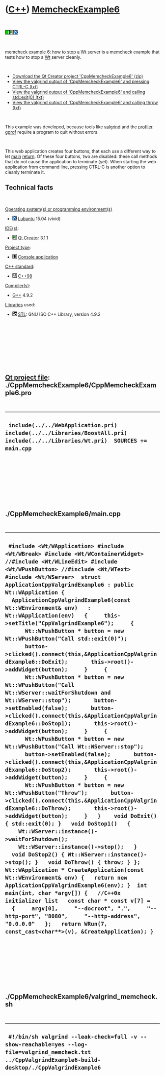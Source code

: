 
 

 

 

 

 

([C++](Cpp.md)) [MemcheckExample6](CppMemcheckExample6.md)
============================================================

 

![Wt](PicWt.png)![Qt
Creator](PicQtCreator.png)![Lubuntu](PicLubuntu.png)

 

[memcheck example 6: how to stop a Wt server](CppMemcheckExample6.md)
is a [memcheck](CppMemcheck.md) example that tests how to stop a
[Wt](CppWt.md) server cleanly.

 

-   [Download the Qt Creator project
    'CppMemcheckExample6' (zip)](CppMemcheckExample6.zip)
-   [View the valgrind output of 'CppMemcheckExample6' and pressing
    CTRL-C (txt)](CppMemcheckExample6_ctrl_c.txt)
-   [View the valgrind output of 'CppMemcheckExample6' and
    calling std::exit(0) (txt)](CppMemcheckExample6_exit.txt)
-   [View the valgrind output of 'CppMemcheckExample6' and calling
    throw (txt)](CppMemcheckExample6_throw.txt)

 

This example was developed, because tools like
[valgrind](CppValgrind.md) and the [profiler](CppProfiler.md)
[gprof](CppGprof.md) require a program to quit without errors.

 

This web application creates four buttons, that each use a different way
to let [main](CppMain.md) [return](CppReturn.md). Of these four
buttons, two are disabled: these call methods that do not cause the
application to terminate (yet). When starting the web application from
command line, pressing CTRL-C is another option to cleanly terminate it.

Technical facts
---------------

 

[Operating system(s) or programming environment(s)](CppOs.md)

-   ![Lubuntu](PicLubuntu.png) [Lubuntu](CppLubuntu.md) 15.04 (vivid)

[IDE(s)](CppIde.md):

-   ![Qt Creator](PicQtCreator.png) [Qt Creator](CppQtCreator.md) 3.1.1

[Project type](CppQtProjectType.md):

-   ![console](PicConsole.png) [Console
    application](CppConsoleApplication.md)

[C++ standard](CppStandard.md):

-   ![C++98](PicCpp98.png) [C++98](Cpp98.md)

[Compiler(s)](CppCompiler.md):

-   [G++](CppGpp.md) 4.9.2

[Libraries](CppLibrary.md) used:

-   ![STL](PicStl.png) [STL](CppStl.md): GNU ISO C++ Library, version
    4.9.2

 

 

 

 

 

[Qt project file](CppQtProjectFile.md): ./CppMemcheckExample6/CppMemcheckExample6.pro
--------------------------------------------------------------------------------------

 

  ---------------------------------------------------------------------------------------------------------------------------------
  ` include(../../WebApplication.pri) include(../../Libraries/BoostAll.pri) include(../../Libraries/Wt.pri)  SOURCES += main.cpp`
  ---------------------------------------------------------------------------------------------------------------------------------

 

 

 

 

 

./CppMemcheckExample6/main.cpp
------------------------------

 

  -------------------------------------------------------------------------------------------------------------------------------------------------------------------------------------------------------------------------------------------------------------------------------------------------------------------------------------------------------------------------------------------------------------------------------------------------------------------------------------------------------------------------------------------------------------------------------------------------------------------------------------------------------------------------------------------------------------------------------------------------------------------------------------------------------------------------------------------------------------------------------------------------------------------------------------------------------------------------------------------------------------------------------------------------------------------------------------------------------------------------------------------------------------------------------------------------------------------------------------------------------------------------------------------------------------------------------------------------------------------------------------------------------------------------------------------------------------------------------------------------------------------------------------------------------------------------------------------------------------------------------------------------------------------------------------------------------------------------------------------------------------------------------------------------------------------------------------------------------------------------------------------------------------------------------------------------------------------------------------
  ` #include <Wt/WApplication> #include <Wt/WBreak> #include <Wt/WContainerWidget> //#include <Wt/WLineEdit> #include <Wt/WPushButton> //#include <Wt/WText> #include <Wt/WServer>  struct ApplicationCppValgrindExample6 : public Wt::WApplication {   ApplicationCppValgrindExample6(const Wt::WEnvironment& env)   : Wt::WApplication(env)   {     this->setTitle("CppValgrindExample6");     {       Wt::WPushButton * button = new Wt::WPushButton("Call std::exit(0)");       button->clicked().connect(this,&ApplicationCppValgrindExample6::DoExit);       this->root()->addWidget(button);     }     {       Wt::WPushButton * button = new Wt::WPushButton("Call Wt::WServer::waitForShutdown and Wt::WServer::stop");       button->setEnabled(false);       button->clicked().connect(this,&ApplicationCppValgrindExample6::DoStop1);       this->root()->addWidget(button);     }     {       Wt::WPushButton * button = new Wt::WPushButton("Call Wt::WServer::stop");       button->setEnabled(false);       button->clicked().connect(this,&ApplicationCppValgrindExample6::DoStop2);       this->root()->addWidget(button);     }     {       Wt::WPushButton * button = new Wt::WPushButton("Throw");       button->clicked().connect(this,&ApplicationCppValgrindExample6::DoThrow);       this->root()->addWidget(button);     }   }    void DoExit() { std::exit(0); }   void DoStop1()   {     Wt::WServer::instance()->waitForShutdown();     Wt::WServer::instance()->stop();   }   void DoStop2() { Wt::WServer::instance()->stop(); }   void DoThrow() { throw; } };   Wt::WApplication * CreateApplication(const Wt::WEnvironment& env) {   return new ApplicationCppValgrindExample6(env); }  int main(int, char *argv[]) {   //C++0x initializer list   const char * const v[7] =   {     argv[0],     "--docroot", ".",     "--http-port", "8080",     "--http-address", "0.0.0.0"   };   return WRun(7, const_cast<char**>(v), &CreateApplication); }`
  -------------------------------------------------------------------------------------------------------------------------------------------------------------------------------------------------------------------------------------------------------------------------------------------------------------------------------------------------------------------------------------------------------------------------------------------------------------------------------------------------------------------------------------------------------------------------------------------------------------------------------------------------------------------------------------------------------------------------------------------------------------------------------------------------------------------------------------------------------------------------------------------------------------------------------------------------------------------------------------------------------------------------------------------------------------------------------------------------------------------------------------------------------------------------------------------------------------------------------------------------------------------------------------------------------------------------------------------------------------------------------------------------------------------------------------------------------------------------------------------------------------------------------------------------------------------------------------------------------------------------------------------------------------------------------------------------------------------------------------------------------------------------------------------------------------------------------------------------------------------------------------------------------------------------------------------------------------------------------------

 

 

 

 

 

./CppMemcheckExample6/valgrind\_memcheck.sh
-------------------------------------------

 

  -------------------------------------------------------------------------------------------------------------------------------------------------------------
  ` #!/bin/sh valgrind --leak-check=full -v --show-reachable=yes --log-file=valgrind_memcheck.txt ../CppValgrindExample6-build-desktop/./CppValgrindExample6`
  -------------------------------------------------------------------------------------------------------------------------------------------------------------

 

 

 

 

 

 

